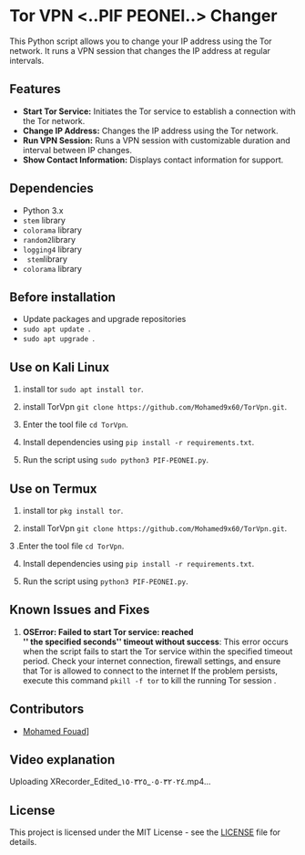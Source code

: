 # Tor VPN <..PIF PEONEI..> Changer

This Python script allows you to change your IP address using the Tor network. It runs a VPN session that changes the IP address at regular intervals.

## Features

- **Start Tor Service:** Initiates the Tor service to establish a connection with the Tor network.
- **Change IP Address:** Changes the IP address using the Tor network.
- **Run VPN Session:** Runs a VPN session with customizable duration and interval between IP changes.
- **Show Contact Information:** Displays contact information for support.

## Dependencies

- Python 3.x
- `stem` library
- `colorama` library                            
- `random2`library
- `logging4` library
- ` stem`library
- `colorama` library

## Before installation

- Update packages and upgrade repositories 
- `sudo apt update `.
- `sudo apt upgrade `.


## Use on Kali Linux

1. install tor ` sudo apt install tor `.

2. install TorVpn ` git clone https://github.com/Mohamed9x60/TorVpn.git `.

3. Enter the tool file ` cd TorVpn `.

4. Install dependencies using ` pip install -r requirements.txt `.
 
5. Run the script using ` sudo python3 PIF-PEONEI.py `.


## Use on Termux


1. install tor ` pkg install tor `.

2. install TorVpn ` git clone https://github.com/Mohamed9x60/TorVpn.git `.

3 .Enter the tool file ` cd TorVpn `.

4. Install dependencies using ` pip install -r requirements.txt `.
 
5. Run the script using ` python3 PIF-PEONEI.py `.



## Known Issues and Fixes

1. **OSError: Failed to start Tor service: reached  
'' the specified seconds'' timeout without success**: This error occurs when the script fails to start the Tor service within the specified timeout period. Check your internet connection, firewall settings, and ensure that Tor is allowed to connect to the internet
If the problem persists, execute this command ` pkill -f tor ` to kill the running Tor session .



## Contributors

- [Mohamed Fouad]([https://github.com/Mohamed9x60)]


## Video explanation

Uploading XRecorder_Edited_٠٥٠٣٢٠٢٤_١٥٠٣٢٥.mp4…

## License

This project is licensed under the MIT License - see the [LICENSE](LICENSE) file for details.

